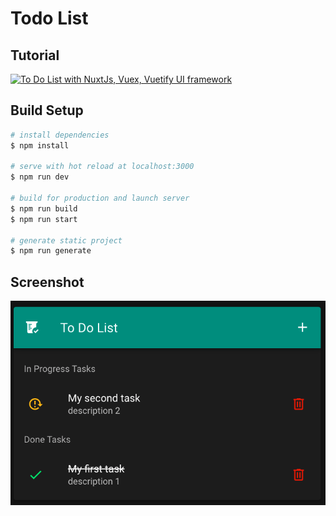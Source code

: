 # Todo List


## Tutorial
[![To Do List with NuxtJs, Vuex, Vuetify UI framework](http://img.youtube.com/vi/FaOy5UQc0tQ/0.jpg)](http://www.youtube.com/watch?v=FaOy5UQc0tQ "To Do List with NuxtJs, Vuex, Vuetify UI framework")


## Build Setup

```bash
# install dependencies
$ npm install

# serve with hot reload at localhost:3000
$ npm run dev

# build for production and launch server
$ npm run build
$ npm run start

# generate static project
$ npm run generate
```

## Screenshot

![screenshot-1](screenshots/1400-02-18.png)
